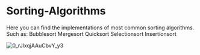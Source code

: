 # Sorting-Algorithms

Here you can find the implementations of most common sorting algorithms.
Such as: 
Bubblesort
Mergesort
Quicksort
Selectionsort
Insertionsort

![0_rJlxqjAAuCbvY_y3](https://github.com/JulianJekov/Sorting-Algorithms/assets/122814620/573abf1b-7ae4-4171-a90d-1901d4cd15f6)
